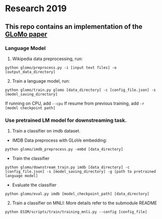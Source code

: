 # Research 2019

This repo contains an implementation of the [GLoMo paper](https://arxiv.org/pdf/1806.05662.pdf)
--------------------------------------------------------------------------------------------

### Language Model
1. Wikipedia data preprocessing, run:
```
python glomo/preprocess.py -i [input text files] -o [output_data_directory]
```

2. Train a language model, run:
```
python glomo/train.py glomo [data_directory] -c [config_file.json] -s [model_saving_directory]
```
If running on CPU, add `--cpu`
If resume from previous training, add `-r [model checkpoint path]`

### Use pretrained LM model for downstreaming task.
1. Train a classifier on imdb dataset.
- IMDB Data preprocess with GLoVe embedding:
 ```
 python glomo/imdb_preprocess.py -embd [data_directory]
```

- Train the classifier
 ```
 python glomo/downstream_train.py imdb [data_directory] -c [config_file.json] -s [model_saving_directory] -g [path to pretrained language model]
 ```

- Evaluate the classifier
```
python glomo/eval.py imdb [model_checkpoint_path] [data_directory]
```

2. Train a classifier on MNLI: More details refer to the submodule README

 ```
 python ESIM/scripts/train/training_mnli.py --config [config_file]
 ```
